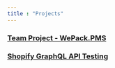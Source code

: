 ```yaml
---
title : "Projects"
---
```


### [Team Project - WePack.PMS](https://github.com/DMOoF23-S4-Team2/PMS-WePack)

### [Shopify GraphQL API Testing](ShopifyGraphQL.md)
